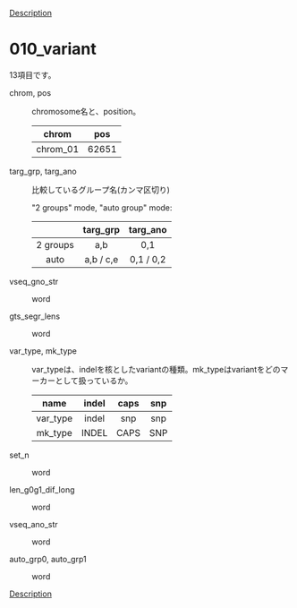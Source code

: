[Description](DESCRIPTION.md)

# 010_variant

13項目です。

<dl>
<dt>
chrom, pos
</dt>
<dd>
<p><p>
chromosome名と、position。
</p>

chrom | pos
:---:|:---:
chrom_01 | 62651

</dd>
</dl>


<dl>
<dt>
targ_grp, targ_ano
</dt>
<dd>
<p><p>
比較しているグループ名(カンマ区切り)
</p>
"2 groups" mode, "auto group" mode:


|| targ_grp | targ_ano|
|:---:|:---:|:---:|
|2 groups| a,b |0,1|
|auto| a,b / c,e |0,1 / 0,2|

</dd>
</dl>


<dl>
<dt>
vseq_gno_str
</dt>
<dd>
<p><p>
word
</p>

</dd>
</dl>

<dl>
<dt>
gts_segr_lens
</dt>
<dd>
<p><p>
word
</p>

</dd>
</dl>

<dl>
<dt>
var_type, mk_type
</dt>
<dd>
<p><p>
var_typeは、indelを核としたvariantの種類。mk_typeはvariantをどのマーカーとして扱っているか。
</p>

|name|indel|caps|snp|
|:---:|:---:|:---:|:---:|
| var_type |indel|snp|snp|
| mk_type |INDEL|CAPS|SNP|

</dd>
</dl>


<dl>
<dt>
set_n
</dt>
<dd>
<p><p>
word
</p>

</dd>
</dl>

<dl>
<dt>
len_g0g1_dif_long
</dt>
<dd>
<p><p>
word
</p>

</dd>
</dl>

<dl>
<dt>
vseq_ano_str
</dt>
<dd>
<p><p>
word
</p>

</dd>
</dl>

<dl>
<dt>
auto_grp0, auto_grp1
</dt>
<dd>
<p><p>
word
</p>

</dd>
</dl>

[Description](DESCRIPTION.md)

